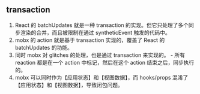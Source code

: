 ## transaction

1. React 的 batchUpdates 就是一种 transaction 的实现。但它只处理了多个同步渲染的合并，而且被限制在通过 syntheticEvent 触发的代码中。
2. mobx 的 action 就是基于 transaction 实现的，覆盖了 React 的 batchUpdates 的功能。
3. 同时 mobx 对 glitches 的处理，也是通过 transaction 来实现的。 - 所有 reaction 都是在一个 action 中标记，然后在这个 action 结束之后，同步执行的。
4. mobx 可以同时作为【应用状态】和【视图数据】，而 hooks/props 混淆了【应用状态】和【视图数据】，导致闭包问题。

